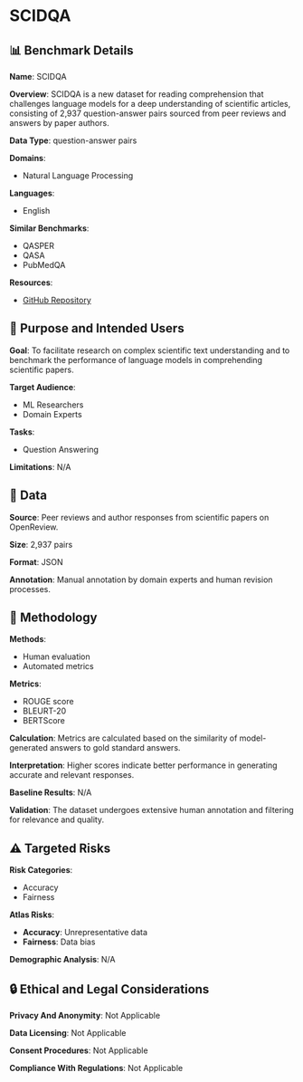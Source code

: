 # SCIDQA

## 📊 Benchmark Details

**Name**: SCIDQA

**Overview**: SCIDQA is a new dataset for reading comprehension that challenges language models for a deep understanding of scientific articles, consisting of 2,937 question-answer pairs sourced from peer reviews and answers by paper authors.

**Data Type**: question-answer pairs

**Domains**:
- Natural Language Processing

**Languages**:
- English

**Similar Benchmarks**:
- QASPER
- QASA
- PubMedQA

**Resources**:
- [GitHub Repository](https://github.com/yale-nlp/SciDQA)

## 🎯 Purpose and Intended Users

**Goal**: To facilitate research on complex scientific text understanding and to benchmark the performance of language models in comprehending scientific papers.

**Target Audience**:
- ML Researchers
- Domain Experts

**Tasks**:
- Question Answering

**Limitations**: N/A

## 💾 Data

**Source**: Peer reviews and author responses from scientific papers on OpenReview.

**Size**: 2,937 pairs

**Format**: JSON

**Annotation**: Manual annotation by domain experts and human revision processes.

## 🔬 Methodology

**Methods**:
- Human evaluation
- Automated metrics

**Metrics**:
- ROUGE score
- BLEURT-20
- BERTScore

**Calculation**: Metrics are calculated based on the similarity of model-generated answers to gold standard answers.

**Interpretation**: Higher scores indicate better performance in generating accurate and relevant responses.

**Baseline Results**: N/A

**Validation**: The dataset undergoes extensive human annotation and filtering for relevance and quality.

## ⚠️ Targeted Risks

**Risk Categories**:
- Accuracy
- Fairness

**Atlas Risks**:
- **Accuracy**: Unrepresentative data
- **Fairness**: Data bias

**Demographic Analysis**: N/A

## 🔒 Ethical and Legal Considerations

**Privacy And Anonymity**: Not Applicable

**Data Licensing**: Not Applicable

**Consent Procedures**: Not Applicable

**Compliance With Regulations**: Not Applicable
